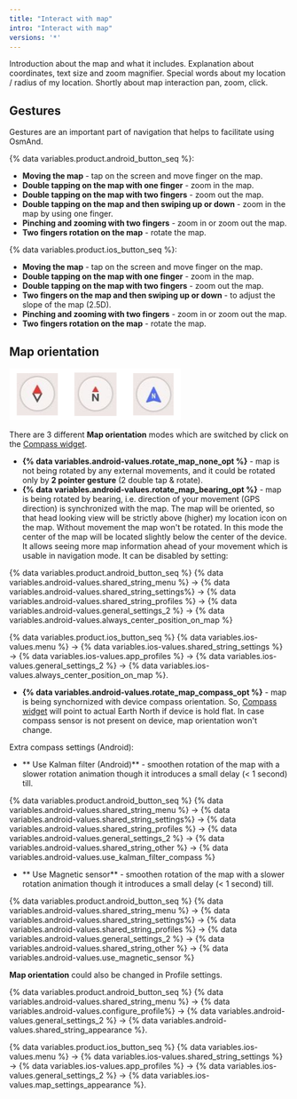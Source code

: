 ```yaml
---
title: "Interact with map"
intro: "Interact with map"
versions: '*'
---
```



Introduction about the map and what it includes. Explanation about coordinates, text size and zoom magnifier.
Special words about my location / radius of my location. Shortly about map interaction pan, zoom, click.


## Gestures

Gestures are an important part of navigation that helps to facilitate using OsmAnd.

{% data variables.product.android_button_seq %}:
* **Moving the map** - tap on the screen and move finger on the map.
* **Double tapping on the map with one finger** - zoom in the map.
* **Double tapping on the map with two fingers** - zoom out the map.
* **Double tapping on the map and then swiping up or down** - zoom in the map by using one finger.
* **Pinching  and zooming with two fingers** - zoom in or zoom out the map.  
* **Two fingers rotation on the map** - rotate the map.

{% data variables.product.ios_button_seq %}:
* **Moving the map** - tap on the screen and move finger on the map.
* **Double tapping on the map with one finger** - zoom in the map.
* **Double tapping on the map with two fingers** - zoom out the map.
* **Two fingers on the map and then swiping up or down** - to adjust the slope of the map (2.5D).
* **Pinching  and zooming with two fingers** - zoom in or zoom out the map.  
* **Two fingers rotation on the map** - rotate the map.

## Map orientation

![Compass widget](/assets/images/widgets/compass_widget.png)

There are 3 different **Map orientation** modes which are switched by click on the [Compass widget](/osmand/widgets/map-buttons/#compass).
- **{% data variables.android-values.rotate_map_none_opt %}** - map is not being rotated by any external movements, and it could be rotated only by **2 pointer gesture** (2 double tap & rotate).
- **{% data variables.android-values.rotate_map_bearing_opt %}** - map is being rotated by bearing, i.e. direction of your movement (GPS direction) is synchronized with the map. The map will be oriented, so that head looking view will be strictly above (higher) my location icon on the map. Without movement the map won't be rotated. In this mode the center of the map will be located slightly below the center of the device. It allows seeing more map information ahead of your movement which is usable in navigation mode. It can be disabled by setting:

{% data variables.product.android_button_seq %} {% data variables.android-values.shared_string_menu %} → {% data variables.android-values.shared_string_settings%} → {% data variables.android-values.shared_string_profiles %} → {% data variables.android-values.general_settings_2 %} → {% data variables.android-values.always_center_position_on_map %}

{% data variables.product.ios_button_seq %} {% data variables.ios-values.menu %} → {% data variables.ios-values.shared_string_settings %} → {% data variables.ios-values.app_profiles %} → {% data variables.ios-values.general_settings_2 %} → {% data variables.ios-values.always_center_position_on_map %}.

- **{% data variables.android-values.rotate_map_compass_opt %}** - map is being synchornized with device compass orientation. So, [Compass widget](/osmand/widgets/map-buttons/#compass) will point to actual Earth North if device is hold flat. In case compass sensor is not present on device, map orientation won't change.

Extra compass settings (Android):
- ** Use Kalman filter (Android)** - smoothen rotation of the map with a slower rotation animation though it introduces a small delay (< 1 second) till.  

{% data variables.product.android_button_seq %} {% data variables.android-values.shared_string_menu %} → {% data variables.android-values.shared_string_settings%} → {% data variables.android-values.shared_string_profiles %} → {% data variables.android-values.general_settings_2 %} → {% data variables.android-values.shared_string_other %} → {% data variables.android-values.use_kalman_filter_compass %}

- ** Use Magnetic sensor** - smoothen rotation of the map with a slower rotation animation though it introduces a small delay (< 1 second) till.

{% data variables.product.android_button_seq %} {% data variables.android-values.shared_string_menu %} → {% data variables.android-values.shared_string_settings%} → {% data variables.android-values.shared_string_profiles %} → {% data variables.android-values.general_settings_2 %} → {% data variables.android-values.shared_string_other %} → {% data variables.android-values.use_magnetic_sensor %}

**Map orientation** could also be changed in Profile settings.

{% data variables.product.android_button_seq %} {% data variables.android-values.shared_string_menu %} → {% data variables.android-values.configure_profile%} → {% data variables.android-values.general_settings_2 %}  → {% data variables.android-values.shared_string_appearance %}.

{% data variables.product.ios_button_seq %} {% data variables.ios-values.menu %} → {% data variables.ios-values.shared_string_settings %} → {% data variables.ios-values.app_profiles %} → {% data variables.ios-values.general_settings_2 %} → {% data variables.ios-values.map_settings_appearance %}.

